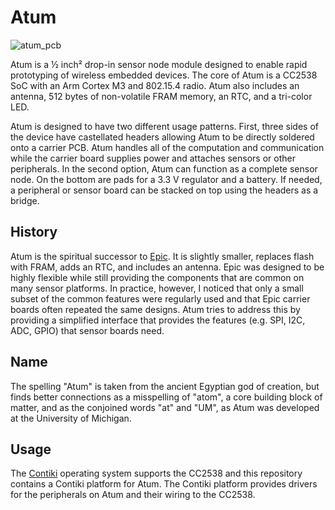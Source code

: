 Atum
====

![atum_pcb](https://raw.github.com/lab11/atum/master/media/atum_a_500x496.jpg)

Atum is a ½ inch² drop-in sensor node module designed to enable rapid
prototyping of wireless embedded devices. The core of Atum is a CC2538
SoC with an Arm Cortex M3 and 802.15.4 radio. Atum also includes an
antenna, 512 bytes of non-volatile FRAM memory, an RTC, and a tri-color LED.

Atum is designed to have two different usage patterns. First, three sides
of the device have castellated headers allowing Atum to be directly
soldered onto a carrier PCB. Atum handles all of the computation and 
communication while the carrier board supplies power and attaches
sensors or other peripherals. In the second option, Atum can function
as a complete sensor node. On the bottom are pads for a 3.3 V regulator
and a battery. If needed, a peripheral or sensor board can be stacked on
top using the headers as a bridge.


History
-------

Atum is the spiritual successor to
[Epic](http://www.cs.berkeley.edu/~prabal/projects/epic/). It is slightly
smaller, replaces flash with FRAM, adds an RTC, and includes an antenna.
Epic was designed to be highly flexible while still providing the
components that are common on many sensor platforms. In practice, however,
I noticed that only a small subset of the common features were regularly
used and that Epic carrier boards often repeated the same designs. Atum
tries to address this by providing a simplified interface that provides
the features (e.g. SPI, I2C, ADC, GPIO) that sensor boards need.

Name
----

The spelling "Atum" is taken from the ancient Egyptian god of creation,
but finds better connections as a misspelling of "atom", a core building
block of matter, and as the conjoined words "at" and "UM", as Atum
was developed at the University of Michigan.

Usage
-----

The [Contiki](https://github.com/contiki-os/contiki) operating system
supports the CC2538 and this repository contains a Contiki platform
for Atum. The Contiki platform provides drivers for the peripherals
on Atum and their wiring to the CC2538.